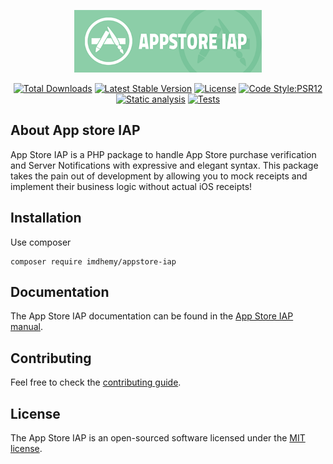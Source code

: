 <p align="center">
<a href="https://imdhemy.com/laravel-iap-docs/docs/appstore-iap/intro"><img src="logo.png"  alt="Appstore IAP documentation" width="300"/></a>
</p>

<p align="center">
<a href="https://packagist.org/packages/imdhemy/appstore-iap"><img src="https://img.shields.io/packagist/dt/imdhemy/appstore-iap" alt="Total Downloads"></a>
<a href="https://packagist.org/packages/imdhemy/appstore-iap"><img src="https://img.shields.io/packagist/v/imdhemy/appstore-iap" alt="Latest Stable Version"></a>
<a href="https://packagist.org/packages/imdhemy/appstore-iap"><img src="https://img.shields.io/packagist/l/imdhemy/appstore-iap" alt="License"></a>
<a href="https://github.com/imdhemy/appstore-iap/actions/workflows/code-style.yml"><img src="https://github.com/imdhemy/appstore-iap/actions/workflows/code-style.yml/badge.svg" alt="Code Style:PSR12"></a>
<a href="https://github.com/imdhemy/appstore-iap/actions/workflows/code-analysis.yml"><img 
src="https://github.com/imdhemy/appstore-iap/actions/workflows/code-analysis.yml/badge.svg" alt="Static analysis"></a>
<a href="https://github.com/imdhemy/appstore-iap/actions/workflows/tests.yml"><img 
src="https://github.com/imdhemy/appstore-iap/actions/workflows/tests.yml/badge.svg" alt="Tests"></a>
</p>


## About App store IAP

App Store IAP is a PHP package to handle App Store purchase verification and Server Notifications with expressive and
elegant syntax. This package takes the pain out of development by allowing you to mock receipts and implement their
business logic without actual iOS receipts!

## Installation

Use composer

```
composer require imdhemy/appstore-iap
```

## Documentation

The App Store IAP documentation can be found in
the [App Store IAP manual](https://imdhemy.com/laravel-iap-docs/docs/appstore-iap/intro).

## Contributing

Feel free to check the [contributing guide](.github/CONTRIBUTING.md).

## License

The App Store IAP is an open-sourced software licensed under the [MIT license](./LICENSE.md).
